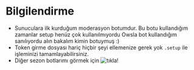 # Bilgilendirme
* Sunuculara ilk kurduğum moderasyon botumdur. Bu botu kullandığım zamanlar setup henüz çok kullanılmıyordu Owsla bot kullandığım sanılıyordu alın bakalım kimin botuymuş :)
* Token girme dosyası hariç hiçbir şeyi ellemenize gerek yok `.setup` ile işleminizi tamamlayabilirsiniz.
* Diğer sezon botlarımı görmek için ![tıkla!](https://github.com/Maveracim/mavera-season-bots)
